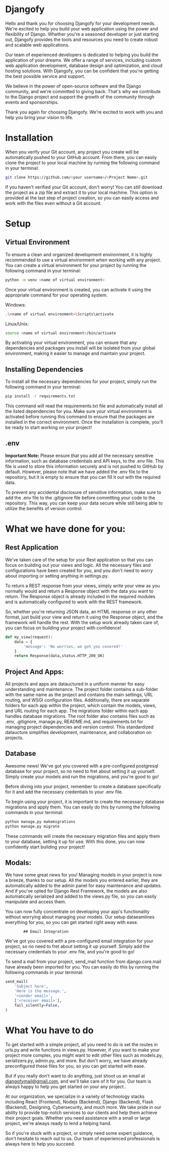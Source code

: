 # Djangofy


Hello and thank you for choosing Djangofy for your development needs. We're excited to help you build your web application using the power and flexibility of Django. Whether you're a seasoned developer or just starting out, Djangofy provides the tools and resources you need to create robust and scalable web applications.

Our team of experienced developers is dedicated to helping you build the application of your dreams. We offer a range of services, including custom web application development, database design and optimization, and cloud hosting solutions. With Djangofy, you can be confident that you're getting the best possible service and support.

We believe in the power of open-source software and the Django community, and we're committed to giving back. That's why we contribute to the Django project and support the growth of the community through events and sponsorships.

Thank you again for choosing Djangofy. We're excited to work with you and help you bring your vision to life.


 # Installation



When you verify your Git account, any project you create will be automatically pushed to your GitHub account. From there, you can easily clone the project to your local machine by running the following command in your terminal: 

```bash
git clone https://github.com/<your username>/<Project Name>.git
```

If you haven't verified your Git account, don't worry! You can still download the project as a zip file and extract it to your local machine. This option is provided at the last step of project creation, so you can easily access and work with the files even without a Git account.

# Setup

## Virtual Environment


To ensure a clean and organized development environment, it is highly recommended to use a virtual environment when working with any project. You can create a virtual environment for your project by running the following command in your terminal:

```bash
python -m venv <name of virtual environment>
```

Once your virtual environment is created, you can activate it using the appropriate command for your operating system.

Windows:
```bash
.\<name of virtual environment>\Scripts\activate
```

Linux/Unix:
```bash
source <name of virtual environment>/bin/activate
```

By activating your virtual environment, you can ensure that any dependencies and packages you install will be isolated from your global environment, making it easier to manage and maintain your project.

## Installing Dependencies


      
To install all the necessary dependencies for your project, simply run the following command in your terminal:

```bash
pip install -r requirements.txt
```
This command will read the requirements.txt file and automatically install all the listed dependencies for you. Make sure your virtual environment is activated before running this command to ensure that the packages are installed in the correct environment. Once the installation is complete, you'll be ready to start working on your project!

## .env



<b> Important Note: </b>
Please ensure that you add all the necessary sensitive information, such as database credentials and API keys, to the .env file. This file is used to store this information securely and is not pushed to GitHub by default. However, please note that we have added the .env file to the repository, but it is empty to ensure that you can fill it out with the required data.

To prevent any accidental disclosure of sensitive information, make sure to add the .env file to the .gitignore file before committing your code to the repository. This way, you can keep your data secure while still being able to utilize the benefits of version control.
# What we have done for you:

## Rest Application


                
We've taken care of the setup for your Rest application so that you can focus on building out your views and logic. All the necessary files and configurations have been created for you, and you don't need to worry about importing or setting anything in settings.py.

To return a REST response from your views, simply write your view as you normally would and return a Response object with the data you want to return. The Response object is already included in the required modules and is automatically configured to work with the REST framework.

So, whether you're returning JSON data, an HTML response or any other format, just build your view and return it using the Response object, and the framework will handle the rest. With the setup work already taken care of, you can focus on building your project with confidence!

```python
def my_view(request):
    data = {
        'message': 'No worries, we got you covered!'
    }
    return Response(data,status.HTTP_200_OK)
```

## Project And Apps:


            
All projects and apps are datauctured in a uniform manner for easy understanding and maintenance. The project folder contains a sub-folder with the same name as the project and contains the main settings, URL routing, and WSGI configuration files. Additionally, there are separate folders for each app within the project, which contain the models, views, and URL routing for each app. The migrations folder within each app handles database migrations. The root folder also contains files such as .env, .gitignore, manage.py, README.md, and requirements.txt for managing project dependencies and version control. This standardized dataucture simplifies development, maintenance, and collaboration on projects.

## Database


            
Awesome news! We've got you covered with a pre-configured postgresql database for your project, so no need to fret about setting it up yourself. Simply create your models and run the migrations, and you're good to go!

Before diving into your project, remember to create a database specifically for it and add the necessary credentials to your .env file.

To begin using your project, it is important to create the necessary database migrations and apply them. You can easily do this by running the following commands in your terminal:

```bash
python manage.py makemigrations
python manage.py migrate
```

These commands will create the necessary migration files and apply them to your database, setting it up for use. With this done, you can now confidently start building your project!
## Modals:



We have some great news for you! Managing models in your project is now a breeze, thanks to our setup. All the models you entered earlier, they are automatically added to the admin panel for easy maintenance and updates. And if you've opted for Django Rest Framework, the models are also automatically serialized and added to the views.py file, so you can easily manipulate and access them.

You can now fully concentrate on developing your app's functionality without worrying about managing your models. Our setup dataeamlines everything for you, so you can get started right away with ease.
            
            ## Email Integration



We've got you covered with a pre-configured email integration for your project, so no need to fret about setting it up yourself. Simply add the necessary credentials to your .env file, and you're good to go!

To send a mail from your project, send_mail function from django.core.mail have already been imported for you. You can easily do this by running the following commands in your terminal:

```python
send_mail(
    'Subject here',
    'Here is the message.',
    '<sender email>',
    ['<receiver email>'],
    fail_silently=False,
) 
```

# What You have to do


            
To get started with a simple project, all you need to do is set the routes in urls.py and write functions in views.py. However, if you want to make your project more complex, you might want to edit other files such as models.py, serializers.py, admin.py, and more. But don't worry, we have already preconfigured these files for you, so you can get started with ease.

But if you really don't want to do anything, just shoot us an email at djangofymail@gmail.com, and we'll take care of it for you. Our team is always happy to help you get started on your any project..

At our organization, we specialize in a variety of technology stacks including React (Frontend), Nodejs (Backend), Django (Backend), Flask (Backend), Designing, Cybersecurity, and much more. We take pride in our ability to provide top-notch services to our clients and help them achieve their project goals. Whether you need assistance with a small or large project, we're always ready to lend a helping hand.

So if you're stuck with a project, or simply need some expert guidance, don't hesitate to reach out to us. Our team of experienced professionals is always here to help you succeed.


